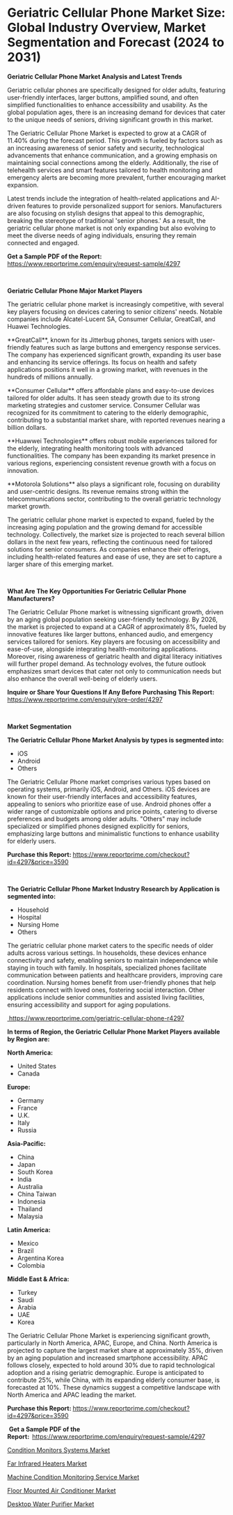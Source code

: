 <p><h1>Geriatric Cellular Phone Market Size: Global Industry Overview, Market Segmentation and Forecast (2024 to 2031)</h1></p><p><strong>Geriatric Cellular Phone Market Analysis and Latest Trends</strong></p>
<p><p>Geriatric cellular phones are specifically designed for older adults, featuring user-friendly interfaces, larger buttons, amplified sound, and often simplified functionalities to enhance accessibility and usability. As the global population ages, there is an increasing demand for devices that cater to the unique needs of seniors, driving significant growth in this market.</p><p>The Geriatric Cellular Phone Market is expected to grow at a CAGR of 11.40% during the forecast period. This growth is fueled by factors such as an increasing awareness of senior safety and security, technological advancements that enhance communication, and a growing emphasis on maintaining social connections among the elderly. Additionally, the rise of telehealth services and smart features tailored to health monitoring and emergency alerts are becoming more prevalent, further encouraging market expansion.</p><p>Latest trends include the integration of health-related applications and AI-driven features to provide personalized support for seniors. Manufacturers are also focusing on stylish designs that appeal to this demographic, breaking the stereotype of traditional 'senior phones.' As a result, the geriatric cellular phone market is not only expanding but also evolving to meet the diverse needs of aging individuals, ensuring they remain connected and engaged.</p></p>
<p><strong>Get a Sample PDF of the Report:&nbsp;</strong> <a href="https://www.reportprime.com/enquiry/request-sample/4297">https://www.reportprime.com/enquiry/request-sample/4297</a></p>
<p>&nbsp;</p>
<p><strong>Geriatric Cellular Phone Major Market Players</strong></p>
<p><p>The geriatric cellular phone market is increasingly competitive, with several key players focusing on devices catering to senior citizens' needs. Notable companies include Alcatel-Lucent SA, Consumer Cellular, GreatCall, and Huawei Technologies. </p><p>**GreatCall**, known for its Jitterbug phones, targets seniors with user-friendly features such as large buttons and emergency response services. The company has experienced significant growth, expanding its user base and enhancing its service offerings. Its focus on health and safety applications positions it well in a growing market, with revenues in the hundreds of millions annually.</p><p>**Consumer Cellular** offers affordable plans and easy-to-use devices tailored for older adults. It has seen steady growth due to its strong marketing strategies and customer service. Consumer Cellular was recognized for its commitment to catering to the elderly demographic, contributing to a substantial market share, with reported revenues nearing a billion dollars.</p><p>**Huawwei Technologies** offers robust mobile experiences tailored for the elderly, integrating health monitoring tools with advanced functionalities. The company has been expanding its market presence in various regions, experiencing consistent revenue growth with a focus on innovation.</p><p>**Motorola Solutions** also plays a significant role, focusing on durability and user-centric designs. Its revenue remains strong within the telecommunications sector, contributing to the overall geriatric technology market growth.</p><p>The geriatric cellular phone market is expected to expand, fueled by the increasing aging population and the growing demand for accessible technology. Collectively, the market size is projected to reach several billion dollars in the next few years, reflecting the continuous need for tailored solutions for senior consumers. As companies enhance their offerings, including health-related features and ease of use, they are set to capture a larger share of this emerging market.</p></p>
<p>&nbsp;</p>
<p><strong>What Are The Key Opportunities For Geriatric Cellular Phone Manufacturers?</strong></p>
<p><p>The Geriatric Cellular Phone market is witnessing significant growth, driven by an aging global population seeking user-friendly technology. By 2026, the market is projected to expand at a CAGR of approximately 8%, fueled by innovative features like larger buttons, enhanced audio, and emergency services tailored for seniors. Key players are focusing on accessibility and ease-of-use, alongside integrating health-monitoring applications. Moreover, rising awareness of geriatric health and digital literacy initiatives will further propel demand. As technology evolves, the future outlook emphasizes smart devices that cater not only to communication needs but also enhance the overall well-being of elderly users.</p></p>
<p><strong>Inquire or Share Your Questions If Any Before Purchasing This Report:</strong> <a href="https://www.reportprime.com/enquiry/pre-order/4297">https://www.reportprime.com/enquiry/pre-order/4297</a></p>
<p>&nbsp;</p>
<p><strong>Market Segmentation</strong></p>
<p><strong>The Geriatric Cellular Phone Market Analysis by types is segmented into:</strong></p>
<p><ul><li>iOS</li><li>Android</li><li>Others</li></ul></p>
<p><p>The Geriatric Cellular Phone market comprises various types based on operating systems, primarily iOS, Android, and Others. iOS devices are known for their user-friendly interfaces and accessibility features, appealing to seniors who prioritize ease of use. Android phones offer a wider range of customizable options and price points, catering to diverse preferences and budgets among older adults. "Others" may include specialized or simplified phones designed explicitly for seniors, emphasizing large buttons and minimalistic functions to enhance usability for elderly users.</p></p>
<p><strong>Purchase this Report:&nbsp;</strong><a href="https://www.reportprime.com/checkout?id=4297&price=3590">https://www.reportprime.com/checkout?id=4297&price=3590</a></p>
<p>&nbsp;</p>
<p><strong>The Geriatric Cellular Phone Market Industry Research by Application is segmented into:</strong></p>
<p><ul><li>Household</li><li>Hospital</li><li>Nursing Home</li><li>Others</li></ul></p>
<p><p>The geriatric cellular phone market caters to the specific needs of older adults across various settings. In households, these devices enhance connectivity and safety, enabling seniors to maintain independence while staying in touch with family. In hospitals, specialized phones facilitate communication between patients and healthcare providers, improving care coordination. Nursing homes benefit from user-friendly phones that help residents connect with loved ones, fostering social interaction. Other applications include senior communities and assisted living facilities, ensuring accessibility and support for aging populations.</p></p>
<p><a href="https://www.reportprime.com/geriatric-cellular-phone-r4297">&nbsp;https://www.reportprime.com/geriatric-cellular-phone-r4297</a></p>
<p><strong>In terms of Region, the Geriatric Cellular Phone Market Players available by Region are:</strong></p>
<p>
    <p> <strong> North America: </strong>
        <ul>
            <li>United States</li>
            <li>Canada</li>
        </ul>
        </p> 
    <p> <strong> Europe: </strong>
        <ul>
            <li>Germany</li>
            <li>France</li>
            <li>U.K.</li>
            <li>Italy</li>
            <li>Russia</li>
        </ul>
        </p> 
    <p> <strong> Asia-Pacific: </strong>
        <ul>
            <li>China</li>
            <li>Japan</li>
            <li>South Korea</li>
            <li>India</li>
            <li>Australia</li>
            <li>China Taiwan</li>
            <li>Indonesia</li>
            <li>Thailand</li>
            <li>Malaysia</li>
        </ul>
        </p> 
    <p> <strong> Latin America: </strong>
        <ul>
            <li>Mexico</li>
            <li>Brazil</li>
            <li>Argentina Korea</li>
            <li>Colombia</li>
        </ul>
        </p> 
    <p> <strong> Middle East & Africa: </strong>
        <ul>
            <li>Turkey</li>
            <li>Saudi</li>
            <li>Arabia</li>
            <li>UAE</li>
            <li>Korea</li>
        </ul>
    </p>
    </p>
<p><p>The Geriatric Cellular Phone Market is experiencing significant growth, particularly in North America, APAC, Europe, and China. North America is projected to capture the largest market share at approximately 35%, driven by an aging population and increased smartphone accessibility. APAC follows closely, expected to hold around 30% due to rapid technological adoption and a rising geriatric demographic. Europe is anticipated to contribute 25%, while China, with its expanding elderly consumer base, is forecasted at 10%. These dynamics suggest a competitive landscape with North America and APAC leading the market.</p></p>
<p><strong>Purchase this Report: </strong><a href="https://www.reportprime.com/checkout?id=4297&price=3590">https://www.reportprime.com/checkout?id=4297&price=3590</a></p>
<p>&nbsp;<strong>Get a Sample PDF of the Report:&nbsp;&nbsp;</strong><a href="https://www.reportprime.com/enquiry/request-sample/4297">https://www.reportprime.com/enquiry/request-sample/4297</a></p>
<p><strong></strong></p>
<p><p><a href="https://issuu.com/reportprime-2/docs/condition-monitors-systems-market-s_e729750f874712">Condition Monitors Systems Market</a></p><p><a href="https://www.linkedin.com/pulse/global-far-infrared-heaters-market-focus-product-type-4rhxc?trackingId=PgcpS0zpQcmHjwlFAQb46w%3D%3D">Far Infrared Heaters Market</a></p><p><a href="https://issuu.com/reportprime-2/docs/machine-condition-monitoring-servic_23eb64a9f6651f">Machine Condition Monitoring Service Market</a></p><p><a href="https://www.linkedin.com/pulse/floor-mounted-air-conditioner-market-research-report-includes-2ambc?trackingId=OZ12vlk8RPqpcZnwtnDSMw%3D%3D">Floor Mounted Air Conditioner Market</a></p><p><a href="https://www.linkedin.com/pulse/global-desktop-water-purifier-market-product-type-application-hnzyc?trackingId=S0UfZOi2TJ%2B4%2B%2BmPWAHiZg%3D%3D">Desktop Water Purifier Market</a></p></p>
